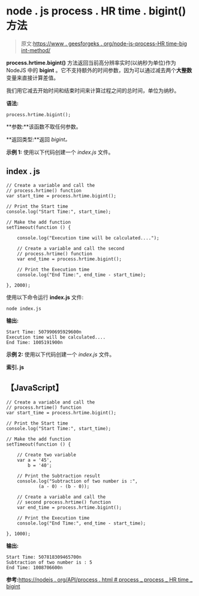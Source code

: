# node . js process . HR time . bigint()方法

> 原文:[https://www . geesforgeks . org/node-js-process-HR time-big int-method/](https://www.geeksforgeeks.org/node-js-process-hrtime-bigint-method/)

**process.hrtime.bigint()** 方法返回当前高分辨率实时(以纳秒为单位)作为 NodeJS 中的 **bigint** 。它不支持额外的时间参数，因为可以通过减去两个**大整数**变量来直接计算差值。

我们用它减去开始时间和结束时间来计算过程之间的总时间，单位为纳秒。

**语法:**

```
process.hrtime.bigint();
```

**参数:**该函数不取任何参数。

**返回类型:**返回 *bigint。*

**示例 1:** 使用以下代码创建一个 *index.js* 文件。

## index . js

```
// Create a variable and call the 
// process.hrtime() function
var start_time = process.hrtime.bigint();

// Print the Start time
console.log("Start Time:", start_time);

// Make the add function 
setTimeout(function () {

    console.log("Execution time will be calculated....");

    // Create a variable and call the second 
    // process.hrtime() function
    var end_time = process.hrtime.bigint();

    // Print the Execution time
    console.log("End Time:", end_time - start_time);

}, 2000);
```

使用以下命令运行 **index.js** 文件:

```
node index.js
```

**输出:**

```
Start Time: 507990695929600n
Execution time will be calculated....
End Time: 1005191900n
```

**示例 2:** 使用以下代码创建一个 *index.js* 文件。

**索引. js**

## 【JavaScript】

```
// Create a variable and call the 
// process.hrtime() function
var start_time = process.hrtime.bigint();

// Print the Start time
console.log("Start Time:", start_time);

// Make the add function 
setTimeout(function () {

    // Create two variable
    var a = '45',
        b = '40';

    // Print the Subtraction result
    console.log("Subtraction of two number is :", 
            (a - 0) - (b - 0));

    // Create a variable and call the  
    // second process.hrtime() function
    var end_time = process.hrtime.bigint();

    // Print the Execution time
    console.log("End Time:", end_time - start_time);

}, 1000);
```

**输出:**

```
Start Time: 507818309465700n
Subtraction of two number is : 5
End Time: 1008706600n
```

**参考:**[https://nodejs . org/API/process . html # process _ process _ HR time _ bigint](https://nodejs.org/api/process.html#process_process_hrtime_bigint)